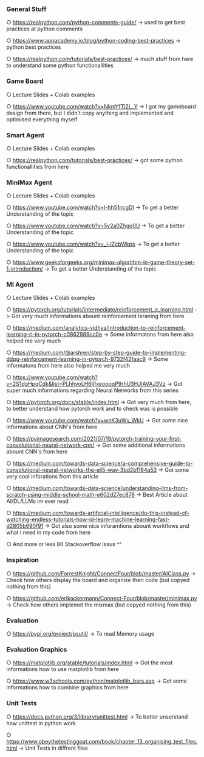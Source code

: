 ### General Stuff

 ○ https://realpython.com/python-comments-guide/
    -> used to get best practices at python comments

 ○ https://www.appacademy.io/blog/python-coding-best-practices
    -> python best practices

 ○ https://realpython.com/tutorials/best-practices/
    -> much stuff from here to understand some python functionallities


### Game Board

 ○ Lecture Slides + Colab examples

 ○ https://www.youtube.com/watch?v=NkmYfTl2L_Y
    -> I got my gameboard design from there, but I didn't copy anything and 
       implemented and optimised everything myself


### Smart Agent

 ○ Lecture Slides + Colab examples

 ○ https://realpython.com/tutorials/best-practices/
    -> got some python functionallities from here


### MiniMax Agent

 ○ Lecture Slides + Colab examples

 ○ https://www.youtube.com/watch?v=l-hh51ncgDI
    -> To get a better Understanding of the topic

 ○ https://www.youtube.com/watch?v=5y2a0Zhgq0U 
    -> To get a better Understanding of the topic

 ○ https://www.youtube.com/watch?v=_i-lZcbWkps
    -> To get a better Understanding of the topic

 ○ https://www.geeksforgeeks.org/minimax-algorithm-in-game-theory-set-1-introduction/
    -> To get a better Understanding of the topic


### Ml Agent

 ○ Lecture Slides + Colab examples

 ○  https://pytorch.org/tutorials/intermediate/reinforcement_q_learning.html
    -> Got very much informations abount reinforcement leraning from here

 ○ https://medium.com/analytics-vidhya/introduction-to-reinforcement-learning-rl-in-pytorch-c0862989cc0e
    -> Some informatons from here also helped me very much

 ○ https://medium.com/@arshren/step-by-step-guide-to-implementing-ddpg-reinforcement-learning-in-pytorch-9732f42faac9
    -> Some informatons from here also helped me very much

 ○ https://www.youtube.com/watch?v=2S1dgHpqCdk&list=PLhhyoLH6IjfxeoooqP9rhU3HJIAVAJ3Vz
    -> Got super much informations regarding Neural Networks from this series

 ○ https://pytorch.org/docs/stable/index.html
    -> Got very much from here, to better understand how pytorch work and to check was is possible

 ○ https://www.youtube.com/watch?v=wnK3uWv_WkU
    -> Got some nice informations about CNN's from here 

 ○ https://pyimagesearch.com/2021/07/19/pytorch-training-your-first-convolutional-neural-network-cnn/
    -> Got some additional informations abount CNN's from here

 ○ https://medium.com/towards-data-science/a-comprehensive-guide-to-convolutional-neural-networks-the-eli5-way-3bd2b1164a53
    -> Got some very cool inforations from this article
   
 ○ https://medium.com/towards-data-science/understanding-llms-from-scratch-using-middle-school-math-e602d27ec876
    -> Best Article about AI/DL/LLMs im ever read

 ○ https://medium.com/towards-artificial-intelligence/do-this-instead-of-watching-endless-tutorials-how-id-learn-machine-learning-fast-d2805b690f91
    -> Got also some nice inforamtions abount workflows and what i need in my code from here

 ○ And more or less 80 Stackoverflow Issus ^^


### Inspiration

 ○ https://github.com/ForrestKnight/ConnectFour/blob/master/AIClass.py
    -> Check how others display the board and organize theri code (but copyed nothing from this)

 ○ https://github.com/erikackermann/Connect-Four/blob/master/minimax.py
    -> Check how others implemet the mixmax (but copyed nothing from this)


### Evaluation

 ○ https://pypi.org/project/psutil/
    -> To read Memory usage


### Evaluation Graphics

 ○ https://matplotlib.org/stable/tutorials/index.html
    -> Got the most informations how to use matplotlib from here

 ○ https://www.w3schools.com/python/matplotlib_bars.asp
    -> Got some informations how to combine graphics from here


### Unit Tests

 ○ https://docs.python.org/3/library/unittest.html
    -> To better unserstand how unittest in python work

 ○ https://www.obeythetestinggoat.com/book/chapter_13_organising_test_files.html
    -> Unit Tests in diffrent files